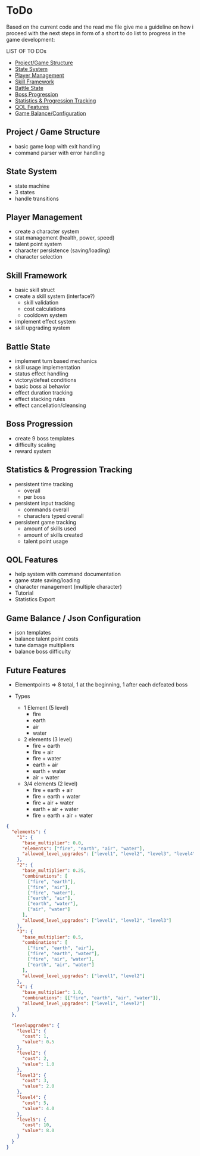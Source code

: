 # ToDo

Based on the current code and the read me file give me a guideline on how i proceed with the next steps in form of a short to do list to progress in the game development:

LIST OF TO DOs

- [Project/Game Structure](#project-game-structure)
- [State System](#state-system)
- [Player Management](#player-management)
- [Skill Framework](#skill-framework)
- [Battle State](#battle-state)
- [Boss Progression](#boss-progression)
- [Statistics & Progression Tracking](#statistics-progression-tracking)
- [QOL Features](#qol-features)
- [Game Balance/Configuration](#game-balance-json-configuration)

## Project / Game Structure

- basic game loop with exit handling
- command parser with error handling


## State System

- state machine
- 3 states
- handle transitions

## Player Management

- create a character system
- stat management (health, power, speed)
- talent point system
- character persistence (saving/loading)
- character selection

## Skill Framework

- basic skill struct
- create a skill system (interface?)
  - skill validation
  - cost calculations
  - cooldown system
- implement effect system
- skill upgrading system

## Battle State

- implement turn based mechanics
- skill usage implementation
- status effect handling
- victory/defeat conditions
- basic boss ai behavior
- effect duration tracking
- effect stacking rules
- effect cancellation/cleansing

## Boss Progression

- create 9 boss templates
- difficulty scaling
- reward system

## Statistics & Progression Tracking

- persistent time tracking
  - overall
  - per boss
- persistent input tracking
  - commands overall
  - characters typed overall
- persistent game tracking
  - amount of skills used
  - amount of skills created
  - talent point usage

## QOL Features

- help system with command documentation
- game state saving/loading
- character management (multiple character)
- Tutorial
- Statistics Export

## Game Balance / Json Configuration

- json templates
- balance talent point costs
- tune damage multipliers
- balance boss difficulty

## Future Features

- Elementpoints => 8 total, 1 at the beginning, 1 after each defeated boss

- Types
  - 1 Element (5 level)
    - fire
    - earth
    - air
    - water
  - 2 elements (3 level)
    - fire + earth
    - fire + air
    - fire + water
    - earth + air
    - earth + water
    - air + water
  - 3/4 elements (2 level)
    - fire + earth + air
    - fire + earth + water
    - fire + air + water
    - earth + air + water
    - fire + earth + air + water

```json
{
  "elements": {
    "1": {
      "base_multiplier": 0.0,
      "elements": ["fire", "earth", "air", "water"],
      "allowed_level_upgrades": ["level1", "level2", "level3", "level4", "level5"]
    },
    "2": {
      "base_multiplier": 0.25,
      "combinations": [
        ["fire", "earth"],
        ["fire", "air"],
        ["fire", "water"],
        ["earth", "air"],
        ["earth", "water"],
        ["air", "water"]
      ],
      "allowed_level_upgrades": ["level1", "level2", "level3"]
    },
    "3": {
      "base_multiplier": 0.5,
      "combinations": [
        ["fire", "earth", "air"],
        ["fire", "earth", "water"],
        ["fire", "air", "water"],
        ["earth", "air", "water"]
      ],
      "allowed_level_upgrades": ["level1", "level2"]
    },
    "4": {
      "base_multiplier": 1.0,
      "combinations": [["fire", "earth", "air", "water"]],
      "allowed_level_upgrades": ["level1", "level2"]
    }
  },

  "levelupgrades": {
    "level1": {
      "cost": 1,
      "value": 0.5
    },
    "level2": {
      "cost": 2,
      "value": 1.0
    },
    "level3": {
      "cost": 3,
      "value": 2.0
    },
    "level4": {
      "cost": 5,
      "value": 4.0
    },
    "level5": {
      "cost": 10,
      "value": 8.0
    }
  }
}
```

